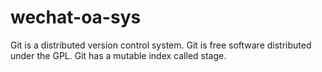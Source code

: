 # wechat-oa-sys

Git is a distributed version control system.
Git is free software distributed under the GPL.
Git has a mutable index called stage.
